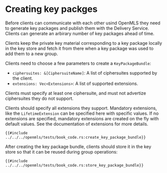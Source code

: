 # Creating key packges

Before clients can communicate with each other usind OpenMLS they need to generate key packages and publish them with the Delivery Service. Clients can generate an arbirary number of key packages ahead of time.

Clients keep the private key material corresponding to a key package locally in the key store and fetch it from there when a key package was used to add them to a new group.

Clients need to choose a few parameters to create a `KeyPackageBundle`:

- `ciphersuites: &[CiphersuiteName]`: A list of ciphersuites supported by the client.
- `extensions: Vec<Extensions>`: A list of supported extensions.

Clients must specify at least one ciphersuite, and must not advertize ciphersuites they do not support.

Clients should specify all extensions they support. Mandatory extensions, like the `LifetimeExtension` can be specified here with specific values. If no extensions are specified, mandatory extensions are created on the fly with default values. See the documentation of extensions for more details.

```rust,no_run,noplayground
{{#include ../../../openmls/tests/book_code.rs:create_key_package_bundle}}
```

After creating the key package bundle, clients should store it in the key store so that it can be reused during group operations:

```rust,no_run,noplayground
{{#include ../../../openmls/tests/book_code.rs:store_key_package_bundle}}
```
